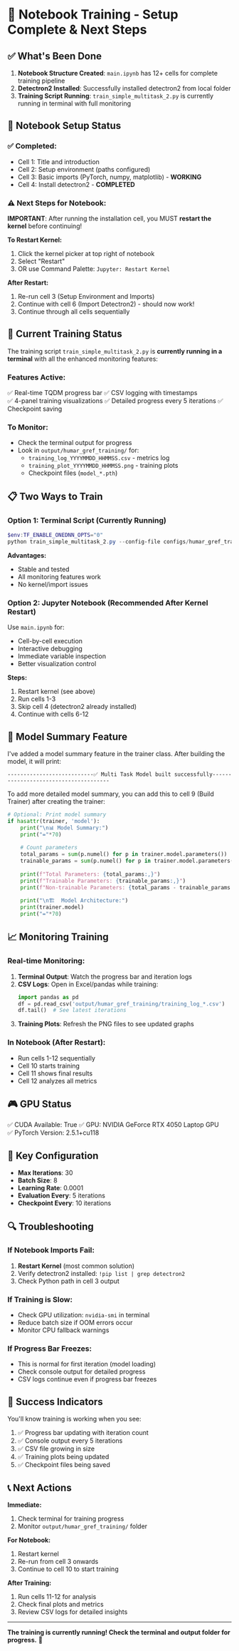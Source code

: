 # 📓 Notebook Training - Setup Complete & Next Steps

## ✅ What's Been Done

1. **Notebook Structure Created**: `main.ipynb` has 12+ cells for complete training pipeline
2. **Detectron2 Installed**: Successfully installed detectron2 from local folder
3. **Training Script Running**: `train_simple_multitask_2.py` is currently running in terminal with full monitoring

## 🔧 Notebook Setup Status

### ✅ Completed:
- Cell 1: Title and introduction
- Cell 2: Setup environment (paths configured)
- Cell 3: Basic imports (PyTorch, numpy, matplotlib) - **WORKING**
- Cell 4: Install detectron2 - **COMPLETED**

### ⚠️ Next Steps for Notebook:
**IMPORTANT**: After running the installation cell, you MUST **restart the kernel** before continuing!

**To Restart Kernel:**
1. Click the kernel picker at top right of notebook
2. Select "Restart"
3. OR use Command Palette: `Jupyter: Restart Kernel`

**After Restart:**
1. Re-run cell 3 (Setup Environment and Imports)
2. Continue with cell 6 (Import Detectron2) - should now work!
3. Continue through all cells sequentially

## 🚀 Current Training Status

The training script `train_simple_multitask_2.py` is **currently running in a terminal** with all the enhanced monitoring features:

### Features Active:
✅ Real-time TQDM progress bar
✅ CSV logging with timestamps  
✅ 4-panel training visualizations
✅ Detailed progress every 5 iterations
✅ Checkpoint saving

### To Monitor:
- Check the terminal output for progress
- Look in `output/humar_gref_training/` for:
  - `training_log_YYYYMMDD_HHMMSS.csv` - metrics log
  - `training_plot_YYYYMMDD_HHMMSS.png` - training plots
  - Checkpoint files (`model_*.pth`)

## 📋 Two Ways to Train

### Option 1: Terminal Script (Currently Running)
```powershell
$env:TF_ENABLE_ONEDNN_OPTS="0"
python train_simple_multitask_2.py --config-file configs/humar_gref_training.yaml --num-gpus 1
```

**Advantages:**
- Stable and tested
- All monitoring features work
- No kernel/import issues

### Option 2: Jupyter Notebook (Recommended After Kernel Restart)
Use `main.ipynb` for:
- Cell-by-cell execution
- Interactive debugging
- Immediate variable inspection
- Better visualization control

**Steps:**
1. Restart kernel (see above)
2. Run cells 1-3
3. Skip cell 4 (detectron2 already installed)
4. Continue with cells 6-12

## 🎯 Model Summary Feature

I've added a model summary feature in the trainer class. After building the model, it will print:
```
---------------------------✅ Multi Task Model built successfully--------------------------------------
```

To add more detailed model summary, you can add this to cell 9 (Build Trainer) after creating the trainer:

```python
# Optional: Print model summary
if hasattr(trainer, 'model'):
    print("\n📊 Model Summary:")
    print("="*70)
    
    # Count parameters
    total_params = sum(p.numel() for p in trainer.model.parameters())
    trainable_params = sum(p.numel() for p in trainer.model.parameters() if p.requires_grad)
    
    print(f"Total Parameters: {total_params:,}")
    print(f"Trainable Parameters: {trainable_params:,}")
    print(f"Non-trainable Parameters: {total_params - trainable_params:,}")
    
    print("\n🏗️  Model Architecture:")
    print(trainer.model)
    print("="*70)
```

## 📈 Monitoring Training

### Real-time Monitoring:
1. **Terminal Output**: Watch the progress bar and iteration logs
2. **CSV Logs**: Open in Excel/pandas while training:
   ```python
   import pandas as pd
   df = pd.read_csv('output/humar_gref_training/training_log_*.csv')
   df.tail()  # See latest iterations
   ```
3. **Training Plots**: Refresh the PNG files to see updated graphs

### In Notebook (After Restart):
- Run cells 1-12 sequentially
- Cell 10 starts training
- Cell 11 shows final results
- Cell 12 analyzes all metrics

## 🎮 GPU Status
✅ CUDA Available: True
✅ GPU: NVIDIA GeForce RTX 4050 Laptop GPU  
✅ PyTorch Version: 2.5.1+cu118

## 📝 Key Configuration
- **Max Iterations**: 30
- **Batch Size**: 8
- **Learning Rate**: 0.0001
- **Evaluation Every**: 5 iterations
- **Checkpoint Every**: 10 iterations

## 🔍 Troubleshooting

### If Notebook Imports Fail:
1. **Restart Kernel** (most common solution)
2. Verify detectron2 installed: `!pip list | grep detectron2`
3. Check Python path in cell 3 output

### If Training is Slow:
- Check GPU utilization: `nvidia-smi` in terminal
- Reduce batch size if OOM errors occur
- Monitor CPU fallback warnings

### If Progress Bar Freezes:
- This is normal for first iteration (model loading)
- Check console output for detailed progress
- CSV logs continue even if progress bar freezes

## 🎉 Success Indicators

You'll know training is working when you see:
1. ✅ Progress bar updating with iteration count
2. ✅ Console output every 5 iterations
3. ✅ CSV file growing in size
4. ✅ Training plots being updated
5. ✅ Checkpoint files being saved

## 📞 Next Actions

**Immediate:**
1. Check terminal for training progress
2. Monitor `output/humar_gref_training/` folder

**For Notebook:**
1. Restart kernel
2. Re-run from cell 3 onwards
3. Continue to cell 10 to start training

**After Training:**
1. Run cells 11-12 for analysis
2. Check final plots and metrics
3. Review CSV logs for detailed insights

---

**The training is currently running! Check the terminal and output folder for progress.** 🚀